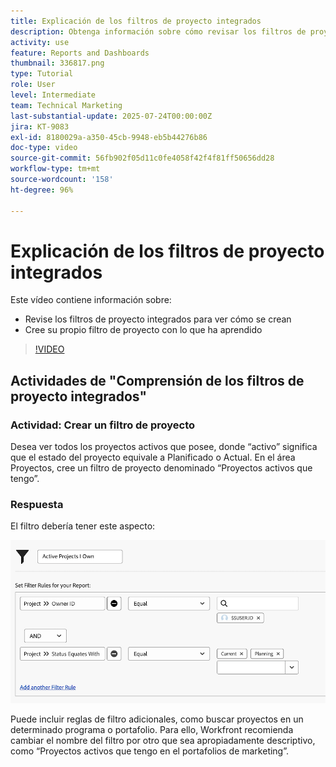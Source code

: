 ```yaml
---
title: Explicación de los filtros de proyecto integrados
description: Obtenga información sobre cómo revisar los filtros de proyecto integrados para ver cómo se han generado y cree su propio filtro de proyecto en Workfront.
activity: use
feature: Reports and Dashboards
thumbnail: 336817.png
type: Tutorial
role: User
level: Intermediate
team: Technical Marketing
last-substantial-update: 2025-07-24T00:00:00Z
jira: KT-9083
exl-id: 8180029a-a350-45cb-9948-eb5b44276b86
doc-type: video
source-git-commit: 56fb902f05d11c0fe4058f42f4f81ff50656dd28
workflow-type: tm+mt
source-wordcount: '158'
ht-degree: 96%

---
```


# Explicación de los filtros de proyecto integrados

Este vídeo contiene información sobre:

* Revise los filtros de proyecto integrados para ver cómo se crean
* Cree su propio filtro de proyecto con lo que ha aprendido

>[!VIDEO](https://video.tv.adobe.com/v/3412665/?quality=12&learn=on&captions=spa)

## Actividades de &quot;Comprensión de los filtros de proyecto integrados&quot;


### Actividad: Crear un filtro de proyecto

Desea ver todos los proyectos activos que posee, donde “activo” significa que el estado del proyecto equivale a Planificado o Actual. En el área Proyectos, cree un filtro de proyecto denominado “Proyectos activos que tengo”.

### Respuesta

El filtro debería tener este aspecto:

![Imagen de la pantalla para crear un filtro de proyecto](assets/opening-built-in-project-filters-1.png)

Puede incluir reglas de filtro adicionales, como buscar proyectos en un determinado programa o portafolio. Para ello, Workfront recomienda cambiar el nombre del filtro por otro que sea apropiadamente descriptivo, como “Proyectos activos que tengo en el portafolios de marketing”.
